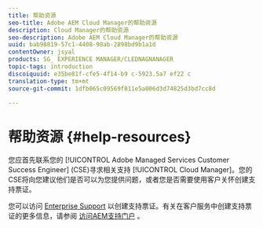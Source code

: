 ```yaml
---
title: 帮助资源
seo-title: Adobe AEM Cloud Manager的帮助资源
description: Cloud Manager的帮助资源
seo-description: Adobe AEM Cloud Manager的帮助资源
uuid: bab98819-57c1-4408-98ab-2898bd9b1a1d
contentOwner: jsyal
products: SG_ EXPERIENCE MANAGER/CLEDNAGNANAGER
topic-tags: introduction
discoiquuid: e35be81f-cfe5-4f14-b9 c-5923.5a7 ef22 c
translation-type: tm+mt
source-git-commit: 1dfb065c09569f811e5a006d3d74825d3bd7cc8d

---
```



# 帮助资源 {#help-resources}

您应首先联系您的 [!UICONTROL Adobe Managed Services Customer Success Engineer] (CSE)寻求相关支持 [!UICONTROL Cloud Manager]。您的CSE将向您建议他们是否可以为您提供问题，或者您是否需要使用客户关怀创建支持票证。

您可以访问 [Enterprise Support](https://helpx.adobe.com/contact/enterprise-support.ec.html) 以创建支持票证。有关在客户服务中创建支持票证的更多信息，请参阅 [访问AEM支持门户](https://help.adobe.com/experience-manager/kb/accessing-aem-support-portal.html) 。
